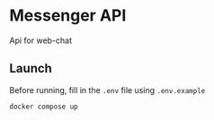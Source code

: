 # Messenger API
Api for web-chat

## Launch
Before running, fill in the `.env` file using `.env.example` 
```
docker compose up
```
